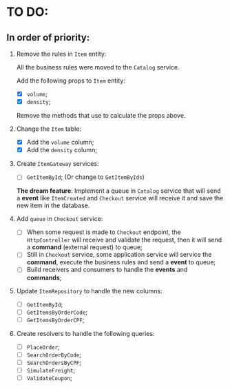 # TO DO:

## In order of priority:

1. Remove the rules in `Item` entity:

   All the business rules were moved to the `Catalog` service.

   Add the following props to `Item` entity:

   - [x] `volume`;
   - [x] `density`;

   Remove the methods that use to calculate the props above.

2. Change the `Item` table:

   - [x] Add the `volume` column;
   - [x] Add the `density` column;

3. Create `ItemGateway` services:

   - [ ] `GetItemById`; (Or change to `GetItemByIds`)

   **The dream feature**:
   Implement a queue in `Catalog` service that will send a **event** like `ItemCreated` and `Checkout` service will receive it and save the new item in the database.

4. Add `queue` in `Checkout` service:

   - [ ] When some request is made to `Checkout` endpoint, the `HttpController` will receive and validate the request, then it will send a **command** (external request) to queue;
   - [ ] Still in `Checkout` service, some application service will service the **command**, execute the business rules and send a **event** to queue;
   - [ ] Build receivers and consumers to handle the **events** and **commands**;

5. Update `ItemRepository` to handle the new columns:

   - [ ] `GetItemById`;
   - [ ] `GetItemsByOrderCode`;
   - [ ] `GetItemsByOrderCPF`;

6. Create resolvers to handle the following queries:

   - [ ] `PlaceOrder`;
   - [ ] `SearchOrderByCode`;
   - [ ] `SearchOrdersByCPF`;
   - [ ] `SimulateFreight`;
   - [ ] `ValidateCoupon`;
